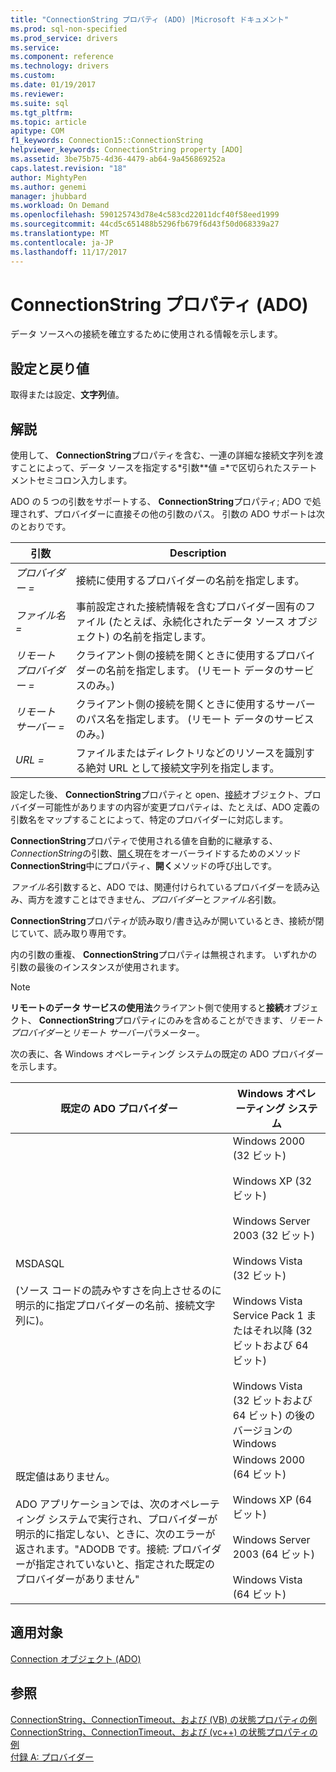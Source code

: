```yaml
---
title: "ConnectionString プロパティ (ADO) |Microsoft ドキュメント"
ms.prod: sql-non-specified
ms.prod_service: drivers
ms.service: 
ms.component: reference
ms.technology: drivers
ms.custom: 
ms.date: 01/19/2017
ms.reviewer: 
ms.suite: sql
ms.tgt_pltfrm: 
ms.topic: article
apitype: COM
f1_keywords: Connection15::ConnectionString
helpviewer_keywords: ConnectionString property [ADO]
ms.assetid: 3be75b75-4d36-4479-ab64-9a456869252a
caps.latest.revision: "18"
author: MightyPen
ms.author: genemi
manager: jhubbard
ms.workload: On Demand
ms.openlocfilehash: 590125743d78e4c583cd22011dcf40f58eed1999
ms.sourcegitcommit: 44cd5c651488b5296fb679f6d43f50d068339a27
ms.translationtype: MT
ms.contentlocale: ja-JP
ms.lasthandoff: 11/17/2017
---
```

# <a name="connectionstring-property-ado"></a>ConnectionString プロパティ (ADO)
データ ソースへの接続を確立するために使用される情報を示します。  
  
## <a name="settings-and-return-values"></a>設定と戻り値  
 取得または設定、**文字列**値。  
  
## <a name="remarks"></a>解説  
 使用して、 **ConnectionString**プロパティを含む、一連の詳細な接続文字列を渡すことによって、データ ソースを指定する*引数**値 =*で区切られたステートメントセミコロン入力します。  
  
 ADO の 5 つの引数をサポートする、 **ConnectionString**プロパティ; ADO で処理されず、プロバイダーに直接その他の引数のパス。 引数の ADO サポートは次のとおりです。  
  
|引数|Description|  
|--------------|-----------------|  
|*プロバイダー =*|接続に使用するプロバイダーの名前を指定します。|  
|*ファイル名 =*|事前設定された接続情報を含むプロバイダー固有のファイル (たとえば、永続化されたデータ ソース オブジェクト) の名前を指定します。|  
|*リモート プロバイダー =*|クライアント側の接続を開くときに使用するプロバイダーの名前を指定します。 (リモート データのサービスのみ。)|  
|*リモート サーバー =*|クライアント側の接続を開くときに使用するサーバーのパス名を指定します。 (リモート データのサービスのみ。)|  
|*URL =*|ファイルまたはディレクトリなどのリソースを識別する絶対 URL として接続文字列を指定します。|  
  
 設定した後、 **ConnectionString**プロパティと open、[接続](../../../ado/reference/ado-api/connection-object-ado.md)オブジェクト、プロバイダー可能性がありますの内容が変更プロパティは、たとえば、ADO 定義の引数名をマップすることによって、特定のプロバイダーに対応します。  
  
 **ConnectionString**プロパティで使用される値を自動的に継承する、 *ConnectionString*の引数、[開く](../../../ado/reference/ado-api/open-method-ado-connection.md)現在をオーバーライドするためのメソッド**ConnectionString**中にプロパティ、**開く**メソッドの呼び出しです。  
  
 *ファイル名*引数すると、ADO では、関連付けられているプロバイダーを読み込み、両方を渡すことはできません、*プロバイダー*と*ファイル名*引数。  
  
 **ConnectionString**プロパティが読み取り/書き込みが開いているとき、接続が閉じていて、読み取り専用です。  
  
 内の引数の重複、 **ConnectionString**プロパティは無視されます。 いずれかの引数の最後のインスタンスが使用されます。  
  
> [!NOTE]
>  **リモートのデータ サービスの使用法**クライアント側で使用すると**接続**オブジェクト、 **ConnectionString**プロパティにのみを含めることができます、*リモート プロバイダー*と*リモート サーバー*パラメーター。  
  
 次の表に、各 Windows オペレーティング システムの既定の ADO プロバイダーを示します。  
  
|既定の ADO プロバイダー|Windows オペレーティング システム|  
|--------------------------|------------------------------|  
|MSDASQL<br /><br /> (ソース コードの読みやすさを向上させるのに明示的に指定プロバイダーの名前、接続文字列に)。|Windows 2000 (32 ビット)<br /><br /> Windows XP (32 ビット)<br /><br /> Windows Server 2003 (32 ビット)<br /><br /> Windows Vista (32 ビット)<br /><br /> Windows Vista Service Pack 1 またはそれ以降 (32 ビットおよび 64 ビット)<br /><br /> Windows Vista (32 ビットおよび 64 ビット) の後のバージョンの Windows|  
|既定値はありません。<br /><br /> ADO アプリケーションでは、次のオペレーティング システムで実行され、プロバイダーが明示的に指定しない、ときに、次のエラーが返されます。"ADODB です。接続: プロバイダーが指定されていないと、指定された既定のプロバイダーがありません"|Windows 2000 (64 ビット)<br /><br /> Windows XP (64 ビット)<br /><br /> Windows Server 2003 (64 ビット)<br /><br /> Windows Vista (64 ビット)|  
  
## <a name="applies-to"></a>適用対象  
 [Connection オブジェクト (ADO)](../../../ado/reference/ado-api/connection-object-ado.md)  
  
## <a name="see-also"></a>参照  
 [ConnectionString、ConnectionTimeout、および (VB) の状態プロパティの例](../../../ado/reference/ado-api/connectionstring-connectiontimeout-and-state-properties-example-vb.md)   
 [ConnectionString、ConnectionTimeout、および (vc++) の状態プロパティの例](../../../ado/reference/ado-api/connectionstring-connectiontimeout-and-state-properties-example-vc.md)   
 [付録 A: プロバイダー](../../../ado/guide/appendixes/appendix-a-providers.md)
